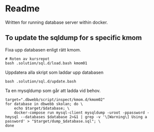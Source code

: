 Readme
============================

Written for running database server within docker.



To update the sqldump for s specific kmom
----------------------------

Fixa upp databasen enligt rätt kmom.

```text
# Roten av kursrepot
bash .solution/sql.d/load.bash kmom01
```

Uppdatera alla skript som laddar upp databasen

```text
bash .solution/sql.d/update.bash
```

Ta en mysqldump som går att ladda vid behov.

```text
target=".dbwebb/script/inspect/kmom.d/kmom02"
for database in dbwebb skolan; do \
    echo $target/$database; \
    docker-compose run mysql-client mysqldump -uroot -ppassword -hmysql --databases $database 2>&1 | grep -v '\[Warning\] Using a password' > "$target/dump_$database.sql"; \
done
```
